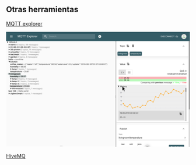 ## Otras herramientas

[MQTT explorer](http://mqtt-explorer.com/)

![](./images/mqtt_explorer.png)


[HiveMQ](http://www.hivemq.com/demos/websocket-client/)